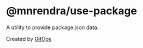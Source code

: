 # @mnrendra/use-package
A utility to provide package.json data.

Created by [GitOps](https://gitops.sh)
